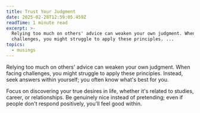 ```yaml
---
title: Trust Your Judgment
date: 2025-02-28T12:59:05.459Z
readTime: 1 minute read
excerpt: >-
  Relying too much on others' advice can weaken your own judgment. When facing
  challenges, you might struggle to apply these principles. ...
topics:
  - musings
---
```

Relying too much on others' advice can weaken your own judgment. When facing challenges, you might struggle to apply these principles. 
 Instead, seek answers within yourself; you often know what's best for you.
 
 Focus on discovering your true desires in life, whether it's related to studies, career, or relationships. Be genuinely nice instead of pretending; even if people don't respond positively, you'll feel good within.
